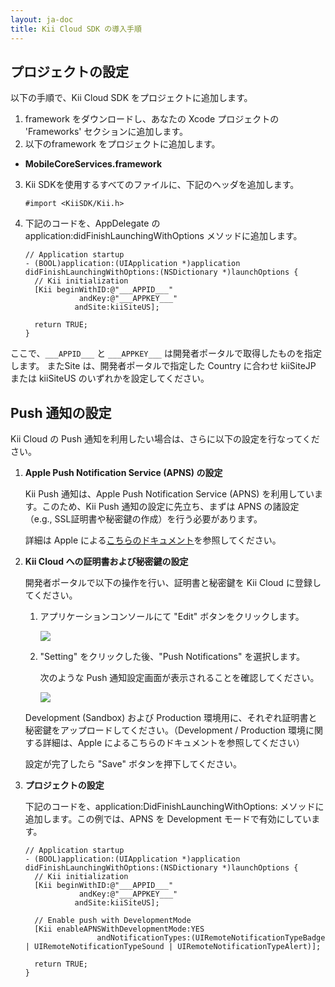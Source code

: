 ```yaml
---
layout: ja-doc
title: Kii Cloud SDK の導入手順
---
```

## プロジェクトの設定

以下の手順で、Kii Cloud SDK をプロジェクトに追加します。

1. framework をダウンロードし、あなたの Xcode プロジェクトの 'Frameworks' セクションに追加します。
2. 以下のframework をプロジェクトに追加します。
  * **MobileCoreServices.framework**
3.  Kii SDKを使用するすべてのファイルに、下記のヘッダを追加します。

    ```objc
    #import <KiiSDK/Kii.h>
    ```

4.  下記のコードを、AppDelegate の application:didFinishLaunchingWithOptions メソッドに追加します。

    ```objc
    // Application startup
    - (BOOL)application:(UIApplication *)application didFinishLaunchingWithOptions:(NSDictionary *)launchOptions {
      // Kii initialization
      [Kii beginWithID:@"___APPID___" 
                andKey:@"___APPKEY___"
               andSite:kiiSiteUS];

      return TRUE;
    }
    ```

ここで、`___APPID___` と `___APPKEY___` は開発者ポータルで取得したものを指定します。
またSite は、開発者ポータルで指定した Country に合わせ kiiSiteJP または kiiSiteUS のいずれかを設定してください。

## Push 通知の設定

Kii Cloud の Push 通知を利用したい場合は、さらに以下の設定を行なってください。

1. **Apple Push Notification Service (APNS) の設定**

    Kii Push 通知は、Apple Push Notification Service (APNS) を利用しています。このため、Kii Push 通知の設定に先立ち、まずは APNS の諸設定（e.g., SSL証明書や秘密鍵の作成）を行う必要があります。

    詳細は Apple による[こちらのドキュメント](http://developer.apple.com/library/ios/#documentation/NetworkingInternet/Conceptual/RemoteNotificationsPG/Introduction/Introduction.html#//apple_ref/doc/uid/TP40008194-CH1-SW1)を参照してください。

2. **Kii Cloud への証明書および秘密鍵の設定**

    開発者ポータルで以下の操作を行い、証明書と秘密鍵を Kii Cloud に登録してください。

    1. アプリケーションコンソールにて "Edit" ボタンをクリックします。

        ![](http://static.kii.com/devportal/docs/images/ios_quick_kiicloud_01_e.png)

    2. "Setting" をクリックした後、"Push Notifications" を選択します。

        次のような Push 通知設定画面が表示されることを確認してください。

        ![](http://static.kii.com/devportal/docs/images/ios_quick_kiicloud_02_e.png)

    Development (Sandbox) および Production 環境用に、それぞれ証明書と秘密鍵をアップロードしてください。（Development / Production 環境に関する詳細は、Apple によるこちらのドキュメントを参照してください）

    設定が完了したら "Save" ボタンを押下してください。

3. **プロジェクトの設定**

    下記のコードを、application:DidFinishLaunchingWithOptions: メソッドに追加します。この例では、APNS を Development モードで有効にしています。

    ```objc
    // Application startup
    - (BOOL)application:(UIApplication *)application didFinishLaunchingWithOptions:(NSDictionary *)launchOptions {
      // Kii initialization
      [Kii beginWithID:@"___APPID___" 
                andKey:@"___APPKEY___" 
               andSite:kiiSiteUS];

      // Enable push with DevelopmentMode
      [Kii enableAPNSWithDevelopmentMode:YES 
                    andNotificationTypes:(UIRemoteNotificationTypeBadge | UIRemoteNotificationTypeSound | UIRemoteNotificationTypeAlert)];

      return TRUE;
    }
    ```
